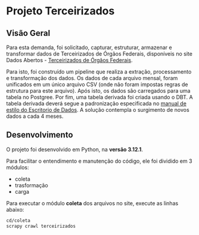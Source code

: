 # Projeto Terceirizados

## Visão Geral
Para esta demanda, foi solicitado, capturar, estruturar, armazenar e transformar dados de Terceirizados de Órgãos Federais, disponíveis no site Dados Abertos - [Terceirizados de Órgãos Federais](https://www.gov.br/cgu/pt-br/acesso-a-informacao/dados-abertos/arquivos/terceirizados).


Para isto, foi construído um pipeline que realiza a extração, processamento e transformação dos dados. Os dados de cada arquivo mensal, foram unificados em um único arquivo CSV (onde não foram impostas regras de estrutura para este arquivo). Após isto, os dados são carregados para uma tabela no Postgree. Por fim, uma tabela derivada foi criada usando o DBT. A tabela derivada deverá segue a padronização especificada no [manual de estilo do Escritorio de Dados](https://docs.dados.rio/guia-desenvolvedores/manual-estilo/#nome-e-ordem-das-colunas). A solução contempla o surgimento de novos dados a cada 4 meses.


## Desenvolvimento
O projeto foi desenvolvido em Python, na **versão 3.12.1**.

Para facilitar o entendimento e manutenção do código, ele foi dividido em 3 módulos:

* coleta
* trasformação
* carga

Para executar o módulo **coleta** dos arquivos no site, execute as linhas abaixo:

```bash
cd/coleta
scrapy crawl terceirizados
```

